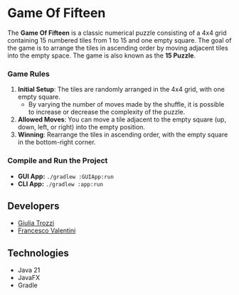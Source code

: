 # Game Of Fifteen

The **Game Of Fifteen** is a classic numerical puzzle consisting of a 4x4 grid containing 15 numbered tiles from 1 to 15 and one empty square. The goal of the game is to arrange the tiles in ascending order by moving adjacent tiles into the empty space. The game is also known as the **15 Puzzle**.

### Game Rules

1. **Initial Setup**: The tiles are randomly arranged in the 4x4 grid, with one empty square.
   - By varying the number of moves made by the shuffle, it is possible to increase or decrease the complexity of the puzzle.
2. **Allowed Moves**: You can move a tile adjacent to the empty square (up, down, left, or right) into the empty position.
3. **Winning**: Rearrange the tiles in ascending order, with the empty square in the bottom-right corner.

### Compile and Run the Project
- **GUI App:** `./gradlew :GUIApp:run`
- **CLI App:** `./gradlew :app:run`

## Developers
- [Giulia Trozzi](https://github.com/GiuliaTrz)
- [Francesco Valentini](https://github.com/FrancescoValentini)

## Technologies
- Java 21
- JavaFX
- Gradle

